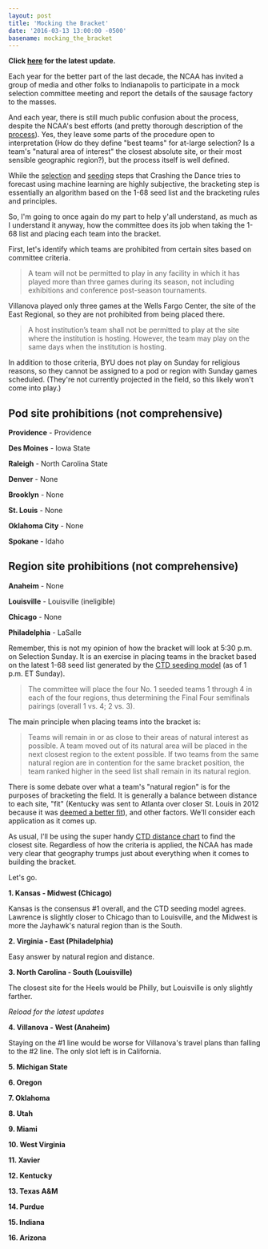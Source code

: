 ```yaml
---
layout: post
title: 'Mocking the Bracket'
date: '2016-03-13 13:00:00 -0500'
basename: mocking_the_bracket
---
```

**Click [here](#latest) for the latest update.**

Each year for the better part of the last decade, the NCAA has invited a group of media
and other folks to Indianapolis to participate in a mock selection committee
meeting and report the details of the sausage factory to the masses.

And each year, there is still much public confusion about the process,
despite the NCAA's best efforts (and pretty thorough description of the
[process](http://i.turner.ncaa.com/dr/ncaa/ncaa7/release/sites/default/files/images/2015/02/16/2014-15_principles_and_procedures.pdf)).
Yes, they leave some parts of the procedure open to interpretation
(How do they define "best teams" for at-large selection? Is a team's "natural
area of interest" the closest absolute site, or their most sensible geographic
region?), but the process itself is well defined.

While the [selection](http://crashingthedance.com/selection) and
[seeding](http://crashingthedance.com/seeding) steps that Crashing the Dance
tries to forecast using machine learning are highly subjective, the bracketing
step is essentially an algorithm based on the 1-68 seed list and the bracketing
rules and principles.

So, I'm going to once again do my part to help y'all understand, as much as I
understand it anyway, how the committee does its job when taking the 1-68 list
and placing each team into the bracket.

First, let's identify which teams are prohibited from certain sites based on
committee criteria.

> A team will not be permitted to play in any facility in which it has played
> more than three games during its season, not including exhibitions and
> conference post-season tournaments.

Villanova played only three games at the Wells Fargo Center, the site of the
East Regional, so they are not prohibited from being placed there.

> A host institution’s team shall not be permitted to play at the site where the
> institution is hosting. However, the team may play on the same days when the
> institution is hosting.

In addition to those criteria, BYU does not play on Sunday for religious
reasons, so they cannot be assigned to a pod or region with Sunday games
scheduled. (They're not currently projected in the field, so this likely won't
come into play.)

<a name='pod-prohibitions'></a>

Pod site prohibitions (not comprehensive)
-----------------------------------------
**Providence** - Providence

**Des Moines** - Iowa State

**Raleigh** - North Carolina State

**Denver** - None

**Brooklyn** - None

**St. Louis** - None

**Oklahoma City** - None

**Spokane** - Idaho

<a name='region-prohibitions'></a>

Region site prohibitions (not comprehensive)
-----------------------------------------
**Anaheim** - None

**Louisville** - Louisville (ineligible)

**Chicago** - None

**Philadelphia** - LaSalle

Remember, this is not my opinion of how the bracket will look at 5:30 p.m. on
Selection Sunday. It is an exercise in placing teams in the bracket based on the
latest 1-68 seed list generated by the [CTD seeding model](https://crashingthedance.com/seeding)
(as of 1 p.m. ET Sunday).

> The committee will place the four No. 1 seeded teams 1 through 4 in each of
> the four regions, thus determining the Final Four semifinals pairings (overall
> 1 vs. 4; 2 vs. 3).

The main principle when placing teams into the bracket is:

> Teams will remain in or as close to their areas of natural interest as
> possible. A team moved out of its natural area will be placed in the next
> closest region to the extent possible. If two teams from the same natural
> region are in contention for the same bracket position, the team ranked higher
> in the seed list shall remain in its natural region.

There is some debate over what a team's "natural region" is for the purposes of
bracketing the field. It is generally a balance between distance to each site,
"fit" (Kentucky was sent to Atlanta over closer St. Louis in 2012 because it was
[deemed a better fit](http://espn.go.com/mens-college-basketball/tournament/2012/story/_/id/7674260/men-ncaa-tournament-2012-selection-committee-did-best-keep-teams-home)), and other factors. We'll consider each application as it comes up.

As usual, I'll be using the super handy
[CTD distance chart](http://crashingthedance.com/distance) to find the closest site.
Regardless of how the criteria is applied, the NCAA has made very clear that
geography trumps just about everything when it comes to building the bracket.

Let's go.

**1. Kansas - Midwest (Chicago)**

Kansas is the consensus #1 overall, and the CTD seeding model agrees. Lawrence
is slightly closer to Chicago than to Louisville, and the Midwest is more the
Jayhawk's natural region than is the South.

**2. Virginia - East (Philadelphia)**

Easy answer by natural region and distance.

**3. North Carolina - South (Louisville)**

The closest site for the Heels would be Philly, but Louisville is only slightly
farther.

<a name='latest'></a>
*Reload for the latest updates*

**4. Villanova - West (Anaheim)**

Staying on the #1 line would be worse for Villanova's travel plans than falling
to the #2 line. The only slot left is in California.

**5. Michigan State**

**6. Oregon**

**7. Oklahoma**

**8. Utah**

**9. Miami**

**10. West Virginia**

**11. Xavier**

**12. Kentucky**

**13. Texas A&M**

**14. Purdue**

**15. Indiana**

**16. Arizona**

